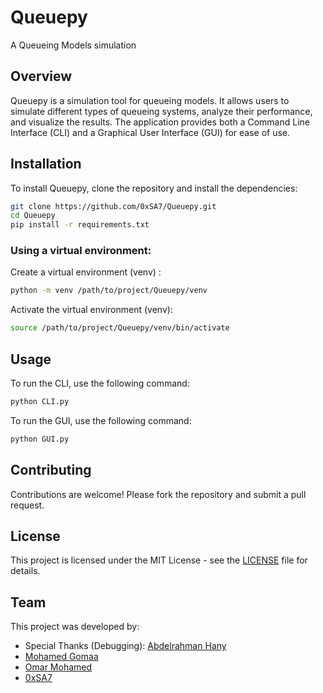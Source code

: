 # Queuepy
A Queueing Models simulation

## Overview
Queuepy is a simulation tool for queueing models. It allows users to simulate different types of queueing systems, analyze their performance, and visualize the results. The application provides both a Command Line Interface (CLI) and a Graphical User Interface (GUI) for ease of use.

## Installation
To install Queuepy, clone the repository and install the dependencies:
```bash
git clone https://github.com/0xSA7/Queuepy.git
cd Queuepy
pip install -r requirements.txt
```

### Using a virtual environment:
Create a virtual environment (venv) :
```bash
python -m venv /path/to/project/Queuepy/venv
```

Activate the virtual environment (venv):
```bash
source /path/to/project/Queuepy/venv/bin/activate
```

## Usage
To run the CLI, use the following command:
```bash
python CLI.py
```

To run the GUI, use the following command:
```bash
python GUI.py 
```

## Contributing
Contributions are welcome! Please fork the repository and submit a pull request.

## License
This project is licensed under the MIT License - see the [LICENSE](LICENSE) file for details.

## Team
This project was developed by:
- Special Thanks (Debugging): [Abdelrahman Hany](https://github.com/DopeBiscuit) 
- [Mohamed Gomaa](https://github.com/mohamedgomaa15)
- [Omar Mohamed](https://github.com/omarmohamedga)
- [0xSA7](https://linkedin.com/in/saleh-diaa-ahmed)
